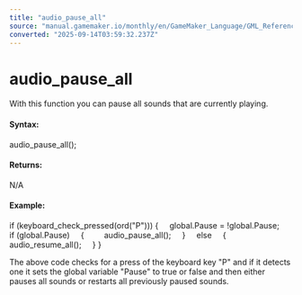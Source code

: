```yaml
---
title: "audio_pause_all"
source: "manual.gamemaker.io/monthly/en/GameMaker_Language/GML_Reference/Asset_Management/Audio/audio_pause_all.htm"
converted: "2025-09-14T03:59:32.237Z"
---
```


# audio\_pause\_all

With this function you can pause all sounds that are currently playing.

#### Syntax:

audio\_pause\_all();

#### Returns:

N/A

#### Example:

if (keyboard\_check\_pressed(ord("P")))
{
    global.Pause = !global.Pause;
    if (global.Pause)
    {
        audio\_pause\_all();
    }
    else
    {
        audio\_resume\_all();
    }
}

The above code checks for a press of the keyboard key "P" and if it detects one it sets the global variable "Pause" to true or false and then either pauses all sounds or restarts all previously paused sounds.